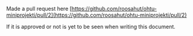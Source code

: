 Made a pull request here [https://github.com/roosahut/ohtu-miniprojekti/pull/2](https://github.com/roosahut/ohtu-miniprojekti/pull/2)

If it is approved or not is yet to be seen when writing this document.



